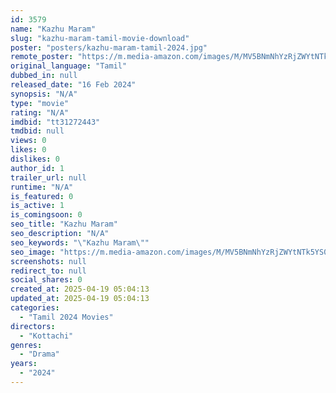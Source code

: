 ```yaml
---
id: 3579
name: "Kazhu Maram"
slug: "kazhu-maram-tamil-movie-download"
poster: "posters/kazhu-maram-tamil-2024.jpg"
remote_poster: "https://m.media-amazon.com/images/M/MV5BNmNhYzRjZWYtNTk5YS00YzFmLWI1N2EtOTIyMzkxOWM4NzkwXkEyXkFqcGdeQXVyMTA4MzQ4NzMw._V1_SX300.jpg"
original_language: "Tamil"
dubbed_in: null
released_date: "16 Feb 2024"
synopsis: "N/A"
type: "movie"
rating: "N/A"
imdbid: "tt31272443"
tmdbid: null
views: 0
likes: 0
dislikes: 0
author_id: 1
trailer_url: null
runtime: "N/A"
is_featured: 0
is_active: 1
is_comingsoon: 0
seo_title: "Kazhu Maram"
seo_description: "N/A"
seo_keywords: "\"Kazhu Maram\""
seo_image: "https://m.media-amazon.com/images/M/MV5BNmNhYzRjZWYtNTk5YS00YzFmLWI1N2EtOTIyMzkxOWM4NzkwXkEyXkFqcGdeQXVyMTA4MzQ4NzMw._V1_SX300.jpg"
screenshots: null
redirect_to: null
social_shares: 0
created_at: 2025-04-19 05:04:13
updated_at: 2025-04-19 05:04:13
categories:
  - "Tamil 2024 Movies"
directors:
  - "Kottachi"
genres:
  - "Drama"
years:
  - "2024"
---
```

